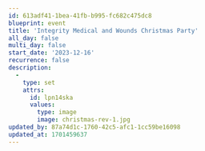 ```yaml
---
id: 613adf41-1bea-41fb-b995-fc682c475dc8
blueprint: event
title: 'Integrity Medical and Wounds Christmas Party'
all_day: false
multi_day: false
start_date: '2023-12-16'
recurrence: false
description:
  -
    type: set
    attrs:
      id: lpn14ska
      values:
        type: image
        image: christmas-rev-1.jpg
updated_by: 87a74d1c-1760-42c5-afc1-1cc59be16098
updated_at: 1701459637
---
```

